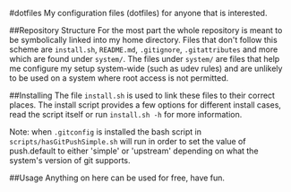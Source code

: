 #dotfiles
My configuration files (dotfiles) for anyone that is interested.

##Repository Structure
For the most part the whole repository is meant to be symbolically linked into my home directory.
Files that don't follow this scheme are `install.sh`, `README.md`, `.gitignore`, `.gitattributes` and more which are found under `system/`.
The files under `system/` are files that help me configure my setup system-wide (such as udev rules) and are unlikely to be used on a system where root access is not permitted.

##Installing
The file `install.sh` is used to link these files to their correct places.
The install script provides a few options for different install cases, read the script itself or run `install.sh -h` for more information.

Note: when `.gitconfig` is installed the bash script in `scripts/hasGitPushSimple.sh` will run in order to set the value of push.default to either 'simple' or 'upstream' depending on what the system's version of git supports.

##Usage
Anything on here can be used for free, have fun.
